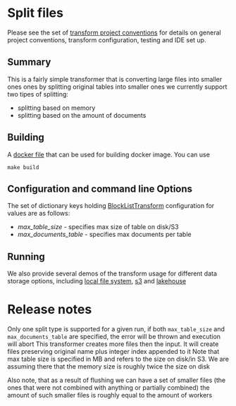 # Split  files

Please see the set of
[transform project conventions](../../README.md)
for details on general project conventions, transform configuration,
testing and IDE set up.

## Summary

This is a fairly simple transformer that is converting large files into smaller ones ones by splitting original
tables into smaller ones we currently support two tipes of splitting:
* splitting based on memory
* splitting based on the amount of documents

## Building

A [docker file](Dockerfile) that can be used for building docker image. You can use

```shell
make build 
```

## Configuration and command line Options

The set of dictionary keys holding [BlockListTransform](src/blocklist_transform.py)
configuration for values are as follows:

* _max_table_size_ - specifies max size of table on disk/S3
* _max_documents_table_ - specifies max documents per table

## Running

We also provide several demos of the transform usage for different data storage options, including
[local file system](src/split_file_local.py), [s3](src/split_file_s3.py) and [lakehouse](src/split_file_lakehouse.py)

# Release notes

Only one split type is supported for a given run, if both `max_table_size` and `max_documents_table` are specified, the 
error will be thrown and execution will abort
This transformer creates more files then the input. It will create files preserving original name plus integer index 
appended to it
Note that max table size is specified in MB and refers to the size on disk/in S3. We are assuming there that the memory
size is roughly twice the size on disk

Also note, that as a result of flushing we can have a set of smaller files (the ones that were not combined with 
anything or partially combined) the amount of such smaller files is roughly equal to the amount of workers